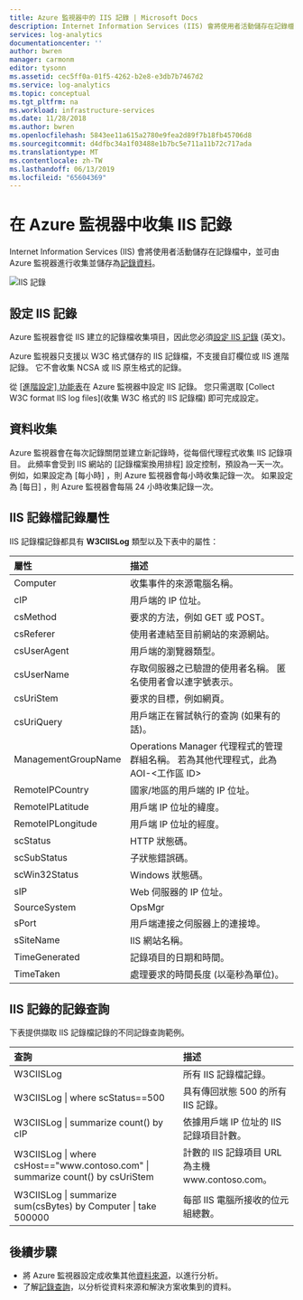 ```yaml
---
title: Azure 監視器中的 IIS 記錄 | Microsoft Docs
description: Internet Information Services (IIS) 會將使用者活動儲存在記錄檔中，並可由 Azure 監視器進行收集。  本文描述如何設定收集 IIS 記錄，以及它們在 Azure 監視器中所建立記錄的詳細資料。
services: log-analytics
documentationcenter: ''
author: bwren
manager: carmonm
editor: tysonn
ms.assetid: cec5ff0a-01f5-4262-b2e8-e3db7b7467d2
ms.service: log-analytics
ms.topic: conceptual
ms.tgt_pltfrm: na
ms.workload: infrastructure-services
ms.date: 11/28/2018
ms.author: bwren
ms.openlocfilehash: 5843ee11a615a2780e9fea2d89f7b18fb45706d8
ms.sourcegitcommit: d4dfbc34a1f03488e1b7bc5e711a11b72c717ada
ms.translationtype: MT
ms.contentlocale: zh-TW
ms.lasthandoff: 06/13/2019
ms.locfileid: "65604369"
---
```

# <a name="collect-iis-logs-in-azure-monitor"></a>在 Azure 監視器中收集 IIS 記錄
Internet Information Services (IIS) 會將使用者活動儲存在記錄檔中，並可由 Azure 監視器進行收集並儲存為[記錄資料](data-platform.md)。

![IIS 記錄](media/data-sources-iis-logs/overview.png)

## <a name="configuring-iis-logs"></a>設定 IIS 記錄
Azure 監視器會從 IIS 建立的記錄檔收集項目，因此您必須[設定 IIS 記錄](https://technet.microsoft.com/library/hh831775.aspx) \(英文\)。

Azure 監視器只支援以 W3C 格式儲存的 IIS 記錄檔，不支援自訂欄位或 IIS 進階記錄。 它不會收集 NCSA 或 IIS 原生格式的記錄。

從 [[進階設定] 功能表](agent-data-sources.md#configuring-data-sources)在 Azure 監視器中設定 IIS 記錄。  您只需選取 [Collect W3C format IIS log files]\(收集 W3C 格式的 IIS 記錄檔)  即可完成設定。


## <a name="data-collection"></a>資料收集
Azure 監視器會在每次記錄關閉並建立新記錄時，從每個代理程式收集 IIS 記錄項目。 此頻率會受到 IIS 網站的 [記錄檔案換用排程]  設定控制，預設為一天一次。 例如，如果設定為 [每小時]  ，則 Azure 監視器會每小時收集記錄一次。  如果設定為 [每日]  ，則 Azure 監視器會每隔 24 小時收集記錄一次。


## <a name="iis-log-record-properties"></a>IIS 記錄檔記錄屬性
IIS 記錄檔記錄都具有 **W3CIISLog** 類型以及下表中的屬性：

| 屬性 | 描述 |
|:--- |:--- |
| Computer |收集事件的來源電腦名稱。 |
| cIP |用戶端的 IP 位址。 |
| csMethod |要求的方法，例如 GET 或 POST。 |
| csReferer |使用者連結至目前網站的來源網站。 |
| csUserAgent |用戶端的瀏覽器類型。 |
| csUserName |存取伺服器之已驗證的使用者名稱。 匿名使用者會以連字號表示。 |
| csUriStem |要求的目標，例如網頁。 |
| csUriQuery |用戶端正在嘗試執行的查詢 (如果有的話)。 |
| ManagementGroupName |Operations Manager 代理程式的管理群組名稱。  若為其他代理程式，此為 AOI-\<工作區 ID\> |
| RemoteIPCountry |國家/地區的用戶端的 IP 位址。 |
| RemoteIPLatitude |用戶端 IP 位址的緯度。 |
| RemoteIPLongitude |用戶端 IP 位址的經度。 |
| scStatus |HTTP 狀態碼。 |
| scSubStatus |子狀態錯誤碼。 |
| scWin32Status |Windows 狀態碼。 |
| sIP |Web 伺服器的 IP 位址。 |
| SourceSystem |OpsMgr |
| sPort |用戶端連接之伺服器上的連接埠。 |
| sSiteName |IIS 網站名稱。 |
| TimeGenerated |記錄項目的日期和時間。 |
| TimeTaken |處理要求的時間長度 (以毫秒為單位)。 |

## <a name="log-queries-with-iis-logs"></a>IIS 記錄的記錄查詢
下表提供擷取 IIS 記錄檔記錄的不同記錄查詢範例。

| 查詢 | 描述 |
|:--- |:--- |
| W3CIISLog |所有 IIS 記錄檔記錄。 |
| W3CIISLog &#124; where scStatus==500 |具有傳回狀態 500 的所有 IIS 記錄。 |
| W3CIISLog &#124; summarize count() by cIP |依據用戶端 IP 位址的 IIS 記錄項目計數。 |
| W3CIISLog &#124; where csHost=="www\.contoso.com" &#124; summarize count() by csUriStem |計數的 IIS 記錄項目 URL 為主機 www\.contoso.com。 |
| W3CIISLog &#124; summarize sum(csBytes) by Computer &#124; take 500000 |每部 IIS 電腦所接收的位元組總數。 |

## <a name="next-steps"></a>後續步驟
* 將 Azure 監視器設定成收集其他[資料來源](agent-data-sources.md)，以進行分析。
* 了解[記錄查詢](../log-query/log-query-overview.md)，以分析從資料來源和解決方案收集到的資料。